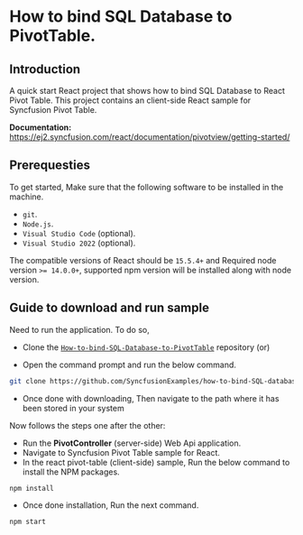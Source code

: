 # How to bind SQL Database to PivotTable.

## Introduction

A quick start React project that shows how to bind SQL Database to React Pivot Table. This project contains an client-side React sample for Syncfusion Pivot Table.

**Documentation:** https://ej2.syncfusion.com/react/documentation/pivotview/getting-started/

## Prerequesties

To get started, Make sure that the following software to be installed in the machine.

* `git`.
* `Node.js`.
* `Visual Studio Code` (optional).
* `Visual Studio 2022` (optional).

The compatible versions of React should be `15.5.4+` and Required node version `>= 14.0.0+`, supported npm version will be installed along with node version.

## Guide to download and run sample

Need to run the application. To do so,

* Clone the [`How-to-bind-SQL-Database-to-PivotTable`](https://github.com/SyncfusionExamples/how-to-bind-SQL-database-to-pivot-table) repository (or)

* Open the command prompt and run the below command.

```sh
git clone https://github.com/SyncfusionExamples/how-to-bind-SQL-database-to-pivot-table.git
```

* Once done with downloading, Then navigate to the path where it has been stored in your system

Now follows the steps one after the other:

* Run the **PivotController** (server-side) Web Api application.
* Navigate to Syncfusion Pivot Table sample for React.
* In the react pivot-table (client-side) sample, Run the below command to install the NPM packages.
```sh
npm install
```
* Once done installation, Run the next command.
```sh
npm start
```